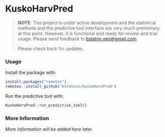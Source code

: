 # KuskoHarvPred

> **NOTE**: This project is under active development and the statistical methods and the predictive tool interface are very much preliminary at this point. However, it is functional and ready for review and trial usage. Please send feedback to <bstaton.qes@gmail.com>.
>
> Please check back for updates.

### Usage

Install the package with:

```R
install.packages("remotes")
remotes::install_github("bstaton1/KuskoHarvPred")
```

Run the predictive tool with:

```R
KuskoHarvPred::run_predictive_tool()
```

### More Information

_More information will be added here later._